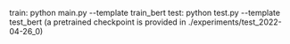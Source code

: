 train:
python main.py --template train_bert
test:
python test.py --template test_bert
(a pretrained checkpoint is provided in ./experiments/test_2022-04-26_0)